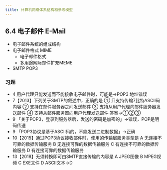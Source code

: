 ```yaml
---
title: 计算机网络体系结构和参考模型
---
```

## 6.4 电子邮件 E-Mail
- 电子邮件系统的组成结构
- 电子邮件格式 MIME
    - 电子邮件格式
    - 多用途网际邮件扩充MEME
- SMTP POP3
### 习题
- 4 用户代理只能发送而不能接收电子邮件时，可能是→POP3 地址错误
- 7【2013】下列关于SMTP的叙述中，正确的是
① 只支持传输7比特ASCII码内容
② 支持在邮件服务器之间发送邮件
③ 支持从用户代理向邮件服务器发送邮件
④ 支持从邮件服务器向用户代理发送邮件
答案→①②③
- 9 「关于POP3，登录到服务器后，发送的密码是加密的」→错误，POP是明码传送
- 9 「POP3协议是基于ASCII码的，不能发送二进制数据」→正确
- 10【2015】通过POP3协议接收邮件时，使用的传输层服务类型是
A 无连接不可靠的数据传输服务
B 无连接可靠的数据传输服务
C 有连接不可靠的数据传输服务
D 有连接可靠的数据传输服务
- 13【2018】无须转换即可由SMTP直接传输的内容是
A JPEG图像
B MPEG视频
C EXE文件
D ASCII文本→D
